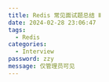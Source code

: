 ```yaml
---
title: Redis 常见面试题总结 Ⅱ
date: 2024-02-28 23:06:47
tags: 
  - Redis
categories: 
  - Interview
password: zzy   
message: 仅管理员可见
---
```


